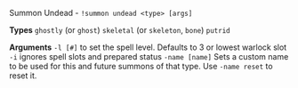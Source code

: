 Summon Undead - `!summon undead <type> [args]` 
 
**Types**
`ghostly` (or `ghost`)
`skeletal` (or `skeleton`, `bone`)
`putrid`
 
**Arguments**
`-l [#]` to set the spell level. Defaults to 3 or lowest warlock slot
`-i` ignores spell slots and prepared status
`-name [name]` Sets a custom name to be used for this and future summons of that type. Use `-name reset` to reset it.